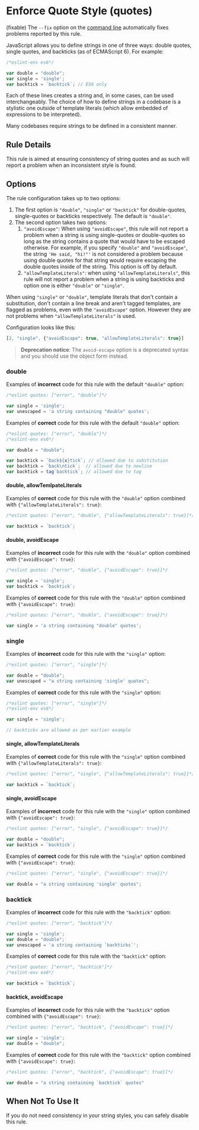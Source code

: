 # Enforce Quote Style (quotes)

(fixable) The `--fix` option on the [command line](../user-guide/command-line-interface#fix) automatically fixes problems reported by this rule.

JavaScript allows you to define strings in one of three ways: double quotes, single quotes, and backticks (as of ECMAScript 6). For example:

```js
/*eslint-env es6*/

var double = "double";
var single = 'single';
var backtick = `backtick`; // ES6 only
```

Each of these lines creates a string and, in some cases, can be used interchangeably. The choice of how to define strings in a codebase is a stylistic one outside of template literals (which allow embedded of expressions to be interpreted).

Many codebases require strings to be defined in a consistent manner.

## Rule Details

This rule is aimed at ensuring consistency of string quotes and as such will report a problem when an inconsistent style is found.

## Options

The rule configuration takes up to two options:

1. The first option is `"double"`, `"single"` or `"backtick"` for double-quotes, single-quotes or backticks respectively. The default is `"double"`.
1. The second option takes two options:
    1. `"avoidEscape"`: When using `"avoidEscape"`, this rule will not report a problem when a string is using single-quotes or double-quotes so long as the string contains a quote that would have to be escaped otherwise. For example, if you specify `"double"` and `"avoidEscape"`, the string `'He said, "hi!"'` is not considered a problem because using double quotes for that string would require escaping the double quotes inside of the string. This option is off by default.
    1. `"allowTemplateLiterals"`: when using `"allowTemplateLiterals"`, this rule will not report a problem when a string is using backticks and option one is either `"double"` or `"single"`.

When using `"single"` or `"double"`, template literals that don't contain a substitution, don't contain a line break and aren't tagged templates, are flagged as problems, even with the `"avoidEscape"` option. However they are not problems when `"allowTemplateLiterals"` is used.

Configuration looks like this:

```js
[2, "single", {"avoidEscape": true, "allowTemplateLiterals": true}]
```

> **Deprecation notice**: The `avoid-escape` option is a deprecated syntax and you should use the object form instead.

### double

Examples of **incorrect** code for this rule with the default `"double"` option:

```js
/*eslint quotes: ["error", "double"]*/

var single = 'single';
var unescaped = 'a string containing "double" quotes';
```

Examples of **correct** code for this rule with the default `"double"` option:

```js
/*eslint quotes: ["error", "double"]*/
/*eslint-env es6*/

var double = "double";

var backtick = `back${x}tick`; // allowed due to substitution
var backtick = `back\ntick`;  // allowed due to newline
var backtick = tag`backtick`; // allowed due to tag
```

#### double, allowTemlpateLiterals

Examples of **correct** code for this rule with the `"double"` option combined with `{"allowTemplateLiterals": true}`:

```js
/*eslint quotes: ["error", "double", {"allowTemplateLiterals": true}]*/

var backtick = `backtick`;
```

#### double, avoidEscape

Examples of **incorrect** code for this rule with the `"double"` option combined with `{"avoidEscape": true}`:

```js
/*eslint quotes: ["error", "double", {"avoidEscape": true}]*/

var single = 'single';
var backtick = `backtick`;
```

Examples of **correct** code for this rule with the `"double"` option combined with `{"avoidEscape": true}`:

```js
/*eslint quotes: ["error", "double", {"avoidEscape": true}]*/

var single = 'a string containing "double" quotes';
```

### single

Examples of **incorrect** code for this rule with the `"single"` option:

```js
/*eslint quotes: ["error", "single"]*/

var double = "double";
var unescaped = "a string containing 'single' quotes";
```

Examples of **correct** code for this rule with the `"single"` option:

```js
/*eslint quotes: ["error", "single"]*/
/*eslint-env es6*/

var single = 'single';

// backticks are allowed as per earlier example
```

#### single, allowTemplateLiterals

Examples of **correct** code for this rule with the `"single"` option combined with `{"allowTemplateLiterals": true}`:

```js
/*eslint quotes: ["error", "single", {"allowTemplateLiterals": true}]*/

var backtick = `backtick`;
```

#### single, avoidEscape

Examples of **incorrect** code for this rule with the `"single"` option combined with `{"avoidEscape": true}`:

```js
/*eslint quotes: ["error", "single", {"avoidEscape": true}]*/

var double = "double";
var backtick = `backtick`;
```

Examples of **correct** code for this rule with the `"single"` option combined with `{"avoidEscape": true}`:

```js
/*eslint quotes: ["error", "single", {"avoidEscape": true}]*/

var double = "a string containing 'single' quotes";
```

### backtick

Examples of **incorrect** code for this rule with the `"backtick"` option:

```js
/*eslint quotes: ["error", "backtick"]*/

var single = 'single';
var double = "double";
var unescaped = 'a string containing `backticks`';
```

Examples of **correct** code for this rule with the `"backtick"` option:

```js
/*eslint quotes: ["error", "backtick"]*/
/*eslint-env es6*/

var backtick = `backtick`;
```

#### backtick, avoidEscape

Examples of **incorrect** code for this rule with the `"backtick"` option combined with `{"avoidEscape": true}`:

```js
/*eslint quotes: ["error", "backtick", {"avoidEscape": true}]*/

var single = 'single';
var double = "double";
```

Examples of **correct** code for this rule with the `"backtick"` option combined with `{"avoidEscape": true}`:

```js
/*eslint quotes: ["error", "backtick", {"avoidEscape": true}]*/

var double = "a string containing `backtick` quotes"
```

## When Not To Use It

If you do not need consistency in your string styles, you can safely disable this rule.
